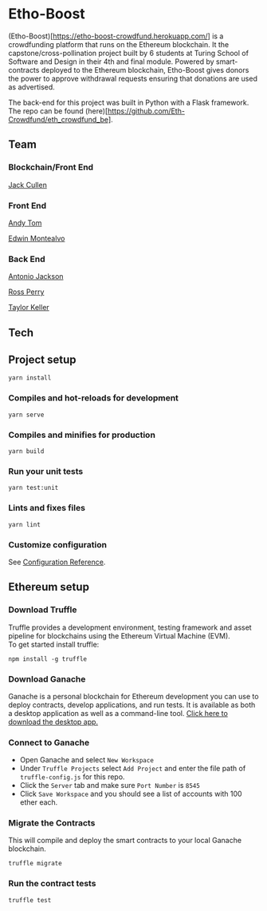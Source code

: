 # Etho-Boost
(Etho-Boost)[https://etho-boost-crowdfund.herokuapp.com/] is a crowdfunding platform that runs on the Ethereum blockchain. It the capstone/cross-pollination project built by 6 students at Turing School of Software and Design in their 4th and final module. Powered by smart-contracts deployed to the Ethereum blockchain, Etho-Boost gives donors the power to approve withdrawal requests ensuring that donations are used as advertised.

The back-end for this project was built in Python with a Flask framework. The repo can be found (here)[https://github.com/Eth-Crowdfund/eth_crowdfund_be].

## Team

### Blockchain/Front End

[Jack Cullen](https://github.com/jpc20)

### Front End

[Andy Tom](https://github.com/attom2)

[Edwin Montealvo](https://github.com/edmdc89)

### Back End

[Antonio Jackson](https://github.com/AntonioJacksonII)

[Ross Perry](https://github.com/perryr16)

[Taylor Keller](https://github.com/takeller)

## Tech

## Project setup
```
yarn install
```

### Compiles and hot-reloads for development
```
yarn serve
```

### Compiles and minifies for production
```
yarn build
```

### Run your unit tests
```
yarn test:unit
```

### Lints and fixes files
```
yarn lint
```

### Customize configuration
See [Configuration Reference](https://cli.vuejs.org/config/).

## Ethereum setup

### Download Truffle  
Truffle provides a development environment, testing framework and asset pipeline for blockchains using the Ethereum Virtual Machine (EVM).  
To get started install truffle:
```
npm install -g truffle
```

### Download Ganache
Ganache is a personal blockchain for Ethereum development you can use to deploy contracts, develop applications, and run tests. It is available as both a desktop application as well as a command-line tool.
[Click here to download the desktop app.](https://www.trufflesuite.com/ganache)

### Connect to Ganache
- Open Ganache and select `New Workspace`  
- Under `Truffle Projects` select `Add Project` and enter the file path of `truffle-config.js` for this repo.
- Click the `Server` tab and make sure `Port Number` is `8545`
- Click `Save Workspace` and you should see a list of accounts with 100 ether each.

### Migrate the Contracts  
This will compile and deploy the smart contracts to your local Ganache blockchain.  
```
truffle migrate
```

### Run the contract tests
```
truffle test
```

